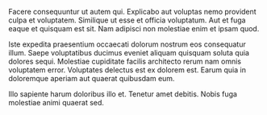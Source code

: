 Facere consequuntur ut autem qui. Explicabo aut voluptas nemo provident culpa et voluptatem. Similique ut esse et officia voluptatum. Aut et fuga eaque et quisquam est sit. Nam adipisci non molestiae enim et ipsam quod.
 Iste expedita praesentium occaecati dolorum nostrum eos consequatur illum. Saepe voluptatibus ducimus eveniet aliquam quisquam soluta quia dolores sequi. Molestiae cupiditate facilis architecto rerum nam omnis voluptatem error. Voluptates delectus est ex dolorem est. Earum quia in doloremque aperiam aut quaerat quibusdam eum.
 Illo sapiente harum doloribus illo et. Tenetur amet debitis. Nobis fuga molestiae animi quaerat sed.